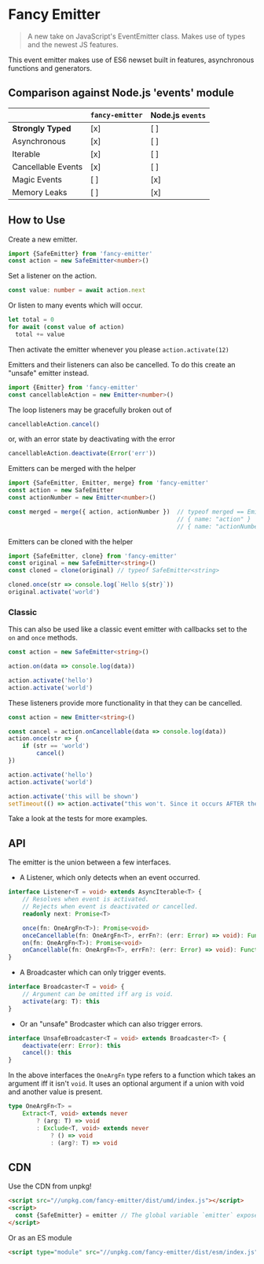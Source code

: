 # Fancy Emitter

> A new take on JavaScript's EventEmitter class. Makes use of types and the newest JS features.

This event emitter makes use of ES6 newset built in features, asynchronous functions and generators.

## Comparison against Node.js 'events' module

| | `fancy-emitter` | Node.js `events`
|-|-----------------|-----------------
| **Strongly Typed** | [x] | [ ]
| Asynchronous | [x] | [ ]
| Iterable | [x] | [ ]
| Cancellable Events | [x] | [ ]
| Magic Events | [ ] | [x]
| Memory Leaks | [ ] | [x]

## How to Use

Create a new emitter.

```typescript
import {SafeEmitter} from 'fancy-emitter'
const action = new SafeEmitter<number>()
```

Set a listener on the action.

```typescript
const value: number = await action.next
```

Or listen to many events which will occur.

```typescript
let total = 0
for await (const value of action)
  total += value
```

Then activate the emitter whenever you please `action.activate(12)`

Emitters and their listeners can also be cancelled.
To do this create an "unsafe" emitter instead.

```typescript
import {Emitter} from 'fancy-emitter'
const cancellableAction = new Emitter<number>()
```

The loop listeners may be gracefully broken out of

```typescript
cancellableAction.cancel()
```

or, with an error state by deactivating with the error

```typescript
cancellableAction.deactivate(Error('err'))
```

Emitters can be merged with the helper

```typescript
import {SafeEmitter, Emitter, merge} from 'fancy-emitter'
const action = new SafeEmitter
const actionNumber = new Emitter<number>()

const merged = merge({ action, actionNumber })  // typeof merged == Emitter<
                                                // { name: "action" } |
                                                // { name: "actionNumber", value: number } >
```

Emitters can be cloned with the helper

```typescript
import {SafeEmitter, clone} from 'fancy-emitter'
const original = new SafeEmitter<string>()
const cloned = clone(original) // typeof SafeEmitter<string>

cloned.once(str => console.log(`Hello ${str}`))
original.activate('world')
```

### Classic

This can also be used like a classic event emitter with callbacks set to the `on` and `once` methods.

```typescript
const action = new SafeEmitter<string>()

action.on(data => console.log(data))

action.activate('hello')
action.activate('world')
```

These listeners provide more functionality in that they can be cancelled.

```typescript
const action = new Emitter<string>()

const cancel = action.onCancellable(data => console.log(data))
action.once(str => {
    if (str == 'world')
        cancel()
})

action.activate('hello')
action.activate('world')

action.activate('this will be shown')
setTimeout(() => action.activate("this won't. Since it occurs AFTER the cancel has time to propagate"))
```

Take a look at the tests for more examples.

## API

The emitter is the union between a few interfaces.

+ A Listener, which only detects when an event occurred.

```typescript
interface Listener<T = void> extends AsyncIterable<T> {
    // Resolves when event is activated.
    // Rejects when event is deactivated or cancelled.
    readonly next: Promise<T>

    once(fn: OneArgFn<T>): Promise<void>
    onceCancellable(fn: OneArgFn<T>, errFn?: (err: Error) => void): Function
    on(fn: OneArgFn<T>): Promise<void>
    onCancellable(fn: OneArgFn<T>, errFn?: (err: Error) => void): Function
}
```

+ A Broadcaster which can only trigger events.

```typescript
interface Broadcaster<T = void> {
    // Argument can be omitted iff arg is void.
    activate(arg: T): this
}
```

+ Or an "unsafe" Brodcaster which can also trigger errors.

```typescript
interface UnsafeBroadcaster<T = void> extends Broadcaster<T> {
    deactivate(err: Error): this
    cancel(): this
}
```

In the above interfaces the `OneArgFn` type refers to a function which takes an argument iff it isn't `void`.
It uses an optional argument if a union with void and another value is present.

```typescript
type OneArgFn<T> =
    Extract<T, void> extends never
        ? (arg: T) => void
        : Exclude<T, void> extends never
            ? () => void
            : (arg?: T) => void
```

## CDN

Use the CDN from unpkg!

```html
<script src="//unpkg.com/fancy-emitter/dist/umd/index.js"></script>
<script>
  const {SafeEmitter} = emitter // The global variable `emitter` exposes the entire package.
</script>
```

Or as an ES module

```html
<script type="module" src="//unpkg.com/fancy-emitter/dist/esm/index.js"></script>
```
